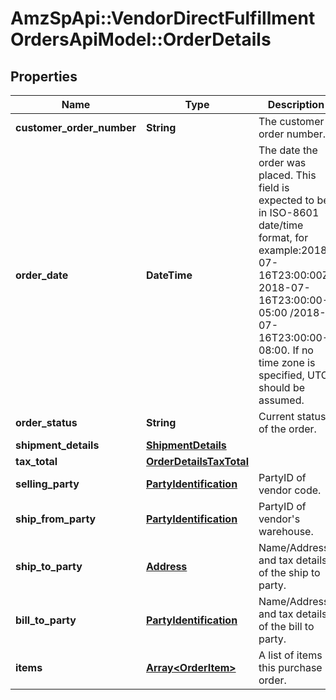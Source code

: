 # AmzSpApi::VendorDirectFulfillmentOrdersApiModel::OrderDetails

## Properties
Name | Type | Description | Notes
------------ | ------------- | ------------- | -------------
**customer_order_number** | **String** | The customer order number. | 
**order_date** | **DateTime** | The date the order was placed. This field is expected to be in ISO-8601 date/time format, for example:2018-07-16T23:00:00Z/ 2018-07-16T23:00:00-05:00 /2018-07-16T23:00:00-08:00. If no time zone is specified, UTC should be assumed. | 
**order_status** | **String** | Current status of the order. | [optional] 
**shipment_details** | [**ShipmentDetails**](ShipmentDetails.md) |  | 
**tax_total** | [**OrderDetailsTaxTotal**](OrderDetailsTaxTotal.md) |  | [optional] 
**selling_party** | [**PartyIdentification**](PartyIdentification.md) | PartyID of vendor code. | 
**ship_from_party** | [**PartyIdentification**](PartyIdentification.md) | PartyID of vendor&#39;s warehouse. | 
**ship_to_party** | [**Address**](Address.md) | Name/Address and tax details of the ship to party. | 
**bill_to_party** | [**PartyIdentification**](PartyIdentification.md) | Name/Address and tax details of the bill to party. | 
**items** | [**Array&lt;OrderItem&gt;**](OrderItem.md) | A list of items in this purchase order. | 


